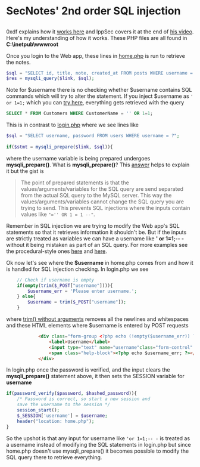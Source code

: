 # SecNotes' 2nd order SQL injection
##
##

0xdf explains how it [works here](https://0xdf.gitlab.io/2019/01/19/htb-secnotes.html) and IppSec covers it at the end of [his video](https://www.youtube.com/watch?v=PJXb2pK8K84). Here's my understanding of how it works. These PHP files are all found in **C:\inetpub\wwwroot**

Once you login to the Web app, these lines in [home.php](home.php) is run to retrieve the notes.

```php
$sql = "SELECT id, title, note, created_at FROM posts WHERE username = '" . $username . "'";
$res = mysqli_query($link, $sql);
```

Note for $username there is no checking whether $username contains SQL commands which will try to alter the statement. If you inject $username as `' or 1=1;` which you can [try here](https://www.w3schools.com/sql/trysql.asp?filename=trysql_select_where_number), everything gets retrieved with the query

```sql
SELECT * FROM Customers WHERE CustomerName = '' OR 1=1;
```

This is in contrast to [login.php](login.php) where we see lines like

```php
$sql = "SELECT username, password FROM users WHERE username = ?";
        
if($stmt = mysqli_prepare($link, $sql)){
```

where the username variable is being prepared undergoes **mysqli_prepare()**. What is **mysqli_prepare()**? This [answer](https://stackoverflow.com/questions/46159964/what-does-mysqli-prepare-really-do-why-should-it-be-called-by-user-and-not-hax) helps to explain it but the gist is

> The point of prepared statements is that the values/arguments/variables for the SQL query are send separated from the actual SQL query to the MySQL server. This way the values/arguments/variables cannot change the SQL query you are trying to send. This prevents SQL injections where the inputs contain values like `"='' OR 1 = 1 --"`.

Remember in SQL injection we are trying to modify the Web app's SQL statements so that it retrieves information it shouldn't be. But if the inputs are strictly treated as variables we can have a username like **' or 1=1;-- -** without it being mistaken as part of an SQL query. For more examples see the procedural-style ones [here](https://www.tutorialspoint.com/php/php_function_mysqli_stmt_execute.htm) and [here](https://www.php.net/manual/en/mysqli-stmt.execute.php).

Ok now let's see where the **$username** in home.php comes from and how it is handled for SQL injection checking. In login.php we see

```php
    // Check if username is empty
    if(empty(trim($_POST["username"]))){
        $username_err = 'Please enter username.';
    } else{
        $username = trim($_POST["username"]);
    }
```

where [trim() without arguments](https://www.w3schools.com/php/func_string_trim.asp) removes all the newlines and whitespaces and these HTML elements where $username is entered by POST requests

```html
            <div class="form-group <?php echo (!empty($username_err)) ? 'has-error' : ''; ?>">
                <label>Username</label>
                <input type="text" name="username"class="form-control" value="<?php echo $username; ?>">
                <span class="help-block"><?php echo $username_err; ?></span>
            </div>    
```

In login.php once the password is verified, and the input clears the **mysqli_prepare()** statement above, it then sets the SESSION variable for **username**

```php
if(password_verify($password, $hashed_password)){
	/* Password is correct, so start a new session and
	save the username to the session */
	session_start();
	$_SESSION['username'] = $username;      
	header("location: home.php");
}
```

So the upshot is that any input for username like `'or 1=1;-- -` is treated as a username instead of modifying the SQL statements in login.php but since home.php doesn't use mysqli_prepare() it becomes possible to modify the SQL query there to retrieve everything.
